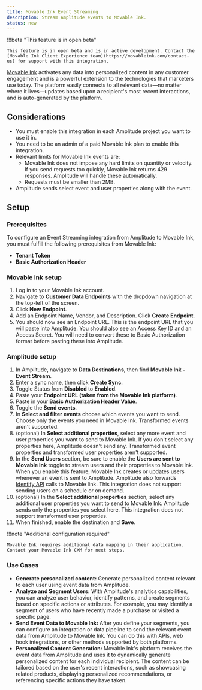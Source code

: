 ```yaml
---
title: Movable Ink Event Streaming
description: Stream Amplitude events to Movable Ink.
status: new
---
```


!!!beta "This feature is in open beta"

    This feature is in open beta and is in active development. Contact the [Movable Ink Client Experience team](https://movableink.com/contact-us) for support with this integration.

[Movable Ink](https:///movableink.com) activates any data into personalized content in any customer engagement and is a powerful extension to the technologies that marketers use today. The platform easily connects to all relevant data—no matter where it lives—updates based upon a recipient's most recent interactions, and is auto-generated by the platform.

## Considerations

- You must enable this integration in each Amplitude project you want to use it in.
- You need to be an admin of a paid Movable Ink plan to enable this integration.
- Relevant limits for Movable Ink events are:
    - Movable Ink does not impose any hard limits on quantity or velocity. If you send requests  too quickly, Movable Ink returns 429 responses. Amplitude will handle these automatically. 
    - Requests must be smaller than 2MB.
- Amplitude sends select event and user properties along with the event.

## Setup

### Prerequisites

To configure an Event Streaming integration from Amplitude to Movable Ink, you must fulfill the following prerequisites from Movable Ink:

- **Tenant Token**
- **Basic Authorization Header**

### Movable Ink setup

1. Log in to your Movable Ink account.
2. Navigate to **Customer Data Endpoints** with the dropdown navigation at the top-left of the screen.
3. Click **New Endpoint**.
4. Add an Endpoint Name, Vendor, and Description. Click **Create Endpoint**.
5. You should now see an Endpoint URL. This is the endpoint URL that you will paste into Amplitude. You should also see an Access Key ID and an Access Secret. You will need to convert these to Basic Authorization format before pasting these into Amplitude. 

### Amplitude setup

1. In Amplitude, navigate to **Data Destinations**, then find **Movable Ink - Event Stream**.
2. Enter a sync name, then click **Create Sync**.
3. Toggle Status from **Disabled** to **Enabled**.
4. Paste your **Endpoint URL (taken from the Movable Ink platform)**.
5. Paste in your **Basic Authorization Header Value**.
6. Toggle the **Send events**.
7. In **Select and filter events** choose which events you want to send. Choose only the events you need in Movable Ink. Transformed events aren't supported.
8. (optional) In **Select additional properties**, select any more event and user properties you want to send to Movable Ink. If you don't select any properties here, Amplitude doesn't send any. Transformed event properties and transformed user properties aren't supported.
9. In the **Send Users** section, be sure to enable the **Users are sent to Movable Ink** toggle to stream users and their properties to Movable Ink. When you enable this feature, Movable Ink creates or updates users whenever an event is sent to Amplitude. Amplitude also forwards [Identify API](/analytics/apis/identify-api/) calls to Movable link. This integration does not support sending users on a schedule or on demand.
10. (optional) In the **Select additional properties** section, select any additional user properties you want to send to Movable Ink. Amplitude sends only the properties you select here. This integration does not support transformed user properties. 
11. When finished, enable the destination and **Save**.

!!!note "Additional configuration required"
 
    Movable Ink requires additional data mapping in their application. Contact your Movable Ink CXM for next steps.

### Use Cases

- **Generate personalized content:** Generate personalized content relevant to each user using event data from Amplitude.
- **Analyze and Segment Users:** With Amplitude's analytics capabilities, you can analyze user behavior, identify patterns, and create segments based on specific actions or attributes. For example, you may identify a segment of users who have recently made a purchase or visited a specific page.
- **Send Event Data to Movable Ink:** After you define your segments, you can configure an integration or data pipeline to send the relevant event data from Amplitude to Movable Ink. You can do this with APIs, web hook integrations, or other methods supported by both platforms.
- **Personalized Content Generation:** Movable Ink's platform receives the event data from Amplitude and uses it to dynamically generate personalized content for each individual recipient. The content can be tailored based on the user's recent interactions, such as showcasing related products, displaying personalized recommendations, or referencing specific actions they have taken.
